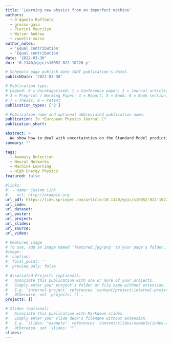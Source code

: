 ```yaml
---
title: 'Learning new physics from an imperfect machine'
authors:
  - D'Agnolo Raffaele
  - grosso-gaia
  - Pierini Mauriizo
  - Wulzer Andrea
  - zanetti-marco
author_notes:
  - 'Equal contribution'
  - 'Equal contribution'
date: '2022-03-30'
doi: '0.1140/epjc/s10052-022-10226-y'

# Schedule page publish date (NOT publication's date).
publishDate: '2022-03-30'

# Publication type.
# Legend: 0 = Uncategorized; 1 = Conference paper; 2 = Journal article;
# 3 = Preprint / Working Paper; 4 = Report; 5 = Book; 6 = Book section;
# 7 = Thesis; 8 = Patent
publication_types: ['2']

# Publication name and optional abbreviated publication name.
publication: In *European Physics Journal C*
publication_short: 

abstract: >
  We show how to deal with uncertainties on the Standard Model predictions in an agnostic new physics search strategy that exploits artificial neural networks. Our approach builds directly on the specific Maximum Likelihood ratio treatment of uncertainties as nuisance parameters for hypothesis testing that is routinely employed in high-energy physics. After presenting the conceptual foundations of our method, we first illustrate all aspects of its implementation and extensively study its performances on a toy one-dimensional problem. We then show how to implement it in a multivariate setup by studying the impact of two typical sources of experimental uncertainties in two-body final states at the LHC.# Summary. An optional shortened abstract.
summary: ""

tags:
  - Anomaly Detection
  - Neural Networks
  - Machine Learning
  - High Energy Physics
featured: false

#links:
#  - name: Custom Link
#    url: http://example.org
url_pdf: https://link.springer.com/article/10.1140/epjc/s10052-022-10226-y
url_code:
url_dataset:
url_poster: 
url_project:
url_slides:
url_source:
url_video:

# Featured image
# To use, add an image named `featured.jpg/png` to your page's folder.
#image:
#  caption:
#  focal_point: ''
#  preview_only: false

# Associated Projects (optional).
#   Associate this publication with one or more of your projects.
#   Simply enter your project's folder or file name without extension.
#   E.g. `internal-project` references `content/project/internal-project/index.md`.
#   Otherwise, set `projects: []`.
projects: []

# Slides (optional).
#   Associate this publication with Markdown slides.
#   Simply enter your slide deck's filename without extension.
#   E.g. `slides: "example"` references `content/slides/example/index.md`.
#   Otherwise, set `slides: ""`.
slides:
---
```


